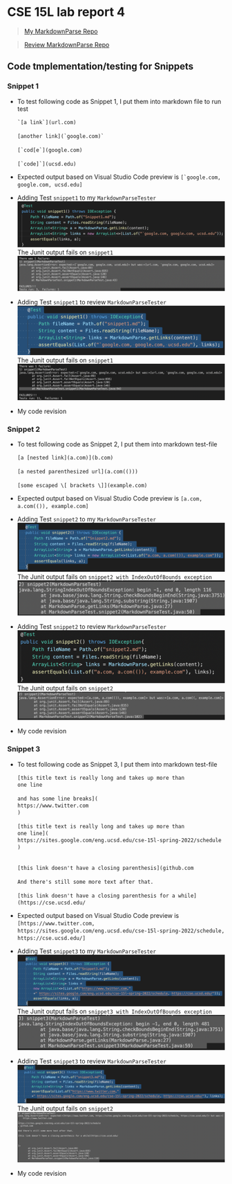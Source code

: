 # CSE 15L lab report 4
> [My MarkdownParse Repo]()

> [Review MarkdownParse Repo]()

## Code tmplementation/testing for Snippets
### Snippet 1
* To test following code as Snippet 1, I put them into markdown file to run test
    ```
    `[a link`](url.com)

    [another link](`google.com)`

    [`cod[e`](google.com)

    [`code]`](ucsd.edu)
    ```
* Expected output based on Visual Studio Code preview is 
``[`google.com, google.com, ucsd.edu]``

* Adding Test `snippet1` to my `MarkdownParseTester` 
![snippet1](MySnippet1.png)
The Junit output fails on `snippet1`
![snippet1](MySnippet1Failure.png)

* Adding Test `snippet1` to review `MarkdownParseTester` 
![snippet1](ReviewSnippet1Failure.png)
The Junit output fails on `snippet1`
![snippet1](ReviewSnippet1Out.png)

* My code revision

### Snippet 2

* To test following code as Snippet 2, I put them into markdown test-file
    ```
    [a [nested link](a.com)](b.com)

    [a nested parenthesized url](a.com(()))

    [some escaped \[ brackets \]](example.com)

    ```
* Expected output based on Visual Studio Code preview is 
`[a.com, a.com(()), example.com]`

* Adding Test `snippet2` to my `MarkdownParseTester` 
![snippet2](Snippet2Mytest.png)
The Junit output fails on `snippet2 with IndexOutOfBounds exception`
![snippet2](Snippet2Mycode.png)

* Adding Test `snippet2` to review `MarkdownParseTester` 
![snippet2](ReviewSnippet2Test.png)
The Junit output fails on `snippet2`
![snippet2](ReviewSnippet2.png)

* My code revision

### Snippet 3

* To test following code as Snippet 3, I put them into markdown test-file
    ```
    [this title text is really long and takes up more than 
    one line

    and has some line breaks](
    https://www.twitter.com
    )

    [this title text is really long and takes up more than 
    one line](
    https://sites.google.com/eng.ucsd.edu/cse-15l-spring-2022/schedule
    )


    [this link doesn't have a closing parenthesis](github.com

    And there's still some more text after that.

    [this link doesn't have a closing parenthesis for a while](https://cse.ucsd.edu/

    ```

* Expected output based on Visual Studio Code preview is 
`[https://www.twitter.com, https://sites.google.com/eng.ucsd.edu/cse-15l-spring-2022/schedule, https://cse.ucsd.edu/]`

* Adding Test `snippet3` to my `MarkdownParseTester` 
![snippet3](Snippet3Mycode.png)
The Junit output fails on `snippet3 with IndexOutOfBounds exception`
![snippet3](Snippet3Output.png)

* Adding Test `snippet3` to review `MarkdownParseTester` 
![snippet3](Snippet3Tester.png)
The Junit output fails on `snippet2`
![snippet3](ReviewCodeSnippet3.png)
    
* My code revision
